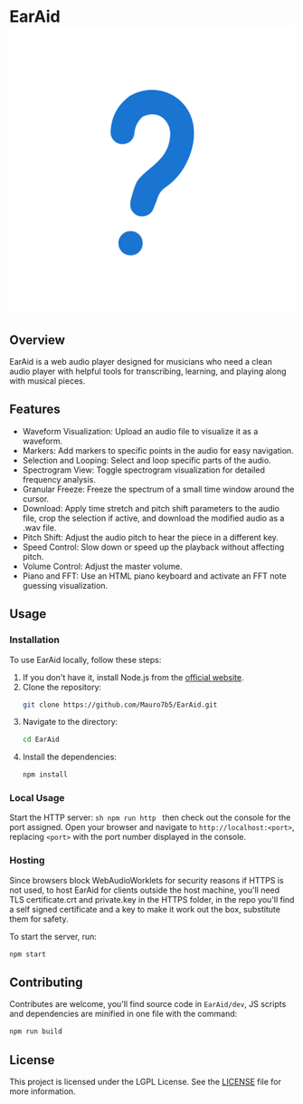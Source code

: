 # EarAid ![EarAid Logo](./public/icons/earlogo.svg)

## Overview
EarAid is a web audio player designed for musicians who need a clean audio player with helpful tools for transcribing, learning, and playing along with musical pieces.

## Features
- Waveform Visualization: Upload an audio file to visualize it as a waveform.
- Markers: Add markers to specific points in the audio for easy navigation.
- Selection and Looping: Select and loop specific parts of the audio.
- Spectrogram View: Toggle spectrogram visualization for detailed frequency analysis.
- Granular Freeze: Freeze the spectrum of a small time window around the cursor.
- Download: Apply time stretch and pitch shift parameters to the audio file, crop the selection if active, and download the modified audio as a .wav file.
- Pitch Shift: Adjust the audio pitch to hear the piece in a different key.
- Speed Control: Slow down or speed up the playback without affecting pitch.
- Volume Control: Adjust the master volume.
- Piano and FFT: Use an HTML piano keyboard and activate an FFT note guessing visualization.

## Usage

### Installation
To use EarAid locally, follow these steps:

1. If you don't have it, install Node.js from the [official website](https://nodejs.org/).
2. Clone the repository:
    ```sh
    git clone https://github.com/Mauro7b5/EarAid.git
    ```
3. Navigate to the directory:
    ```sh
    cd EarAid
    ```
4. Install the dependencies:
    ```sh
    npm install
    ```
### Local Usage
Start the HTTP server:
    ```sh
    npm run http
    ```
    then check out the console for the port assigned.
Open your browser and navigate to `http://localhost:<port>`, replacing `<port>` with the port number displayed in the console.

### Hosting
Since browsers block WebAudioWorklets for security reasons if HTTPS is not used, to host EarAid for clients outside the host machine, you'll need TLS certificate.crt and private.key in the HTTPS folder, in the repo you'll find a self signed certificate and a key to make it work out the box, substitute them for safety. 

To start the server, run:
```sh
npm start
```

## Contributing
Contributes are welcome, you'll find source code in `EarAid/dev`, JS scripts and dependencies are minified in one file with the command:
```sh
npm run build
```

## License
This project is licensed under the LGPL License. See the [LICENSE](LICENSE) file for more information.
